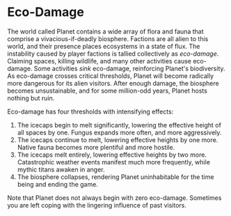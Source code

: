 # Eco-Damage

The world called Planet contains a wide array of flora and fauna that comprise a vivacious-if-deadly biosphere. Factions are all alien to this world, and their presence places ecosystems in a state of flux. The instability caused by player factions is tallied collectively as *eco-damage*. Claiming spaces, killing wildlife, and many other activities cause eco-damage. Some activities *sink* eco-damage, reinforcing Planet's biodiversity. As eco-damage crosses critical thresholds, Planet will become radically more dangerous for its alien visitors. After enough damage, the biosphere becomes unsustainable, and for some million-odd years, Planet hosts nothing but ruin.

Eco-damage has four thresholds with intensifying effects:

1. The icecaps begin to melt significantly, lowering the effective height of all spaces by one. Fungus expands more often, and more aggressively.
2. The icecaps continue to melt, lowering effective heights by one more. Native fauna becomes more plentiful and more hostile.
3. The icecaps melt entirely, lowering effective heights by two more. Catastrophic weather events manifest much more frequently, while mythic titans awaken in anger.
4. The biosphere collapses, rendering Planet uninhabitable for the time being and ending the game.

Note that Planet does not always begin with zero eco-damage. Sometimes you are left coping with the lingering influence of past visitors.
